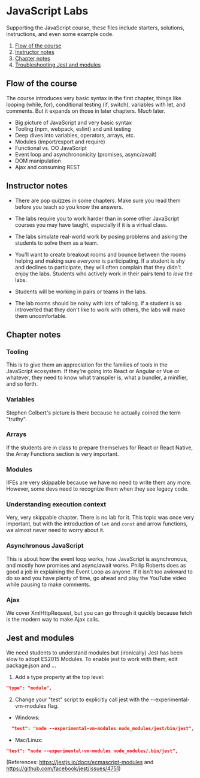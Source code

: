# JavaScript Labs
Supporting the JavaScript course, these files include starters, solutions, instructions, and even some example code.

1. [Flow of the course](flow_of_the_course)
2. [Instructor notes](instructor_notes)
3. [Chapter notes](chapter_notes)
2. [Troubleshooting Jest and modules](jest_and_modules)

## Flow of the course
The course introduces very basic syntax in the first chapter, things like looping (while, for), conditional testing (if, switch), variables with let, and comments. But it expands on those in later chapters. *Much* later.

- Big picture of JavaScript and very basic syntax
- Tooling (npm, webpack, eslint) and unit testing
- Deep dives into variables, operators, arrays, etc.
- Modules (import/export and require)
- Functional vs. OO JavaScript
- Event loop and asynchrononicity (promises, async/await)
- DOM manipulation
- Ajax and consuming REST 

## Instructor notes
- There are pop quizzes in some chapters. Make sure you read them before you teach so you know the answers.
- The labs require you to work harder than in some other JavaScript courses you may have taught, especially if it is a virtual class. 
- The labs simulate real-world work by posing problems and asking the students to solve them as a team.
- You'll want to create breakout rooms and bounce between the rooms helping and making sure *everyone* is participating. If a student is shy and declines to participate, they will often complain that they didn't enjoy the labs. Students who actively work in their pairs tend to *love* the labs.

- Students will be working in pairs or teams in the labs.
- The lab rooms should be noisy with lots of talking. If a student is so introverted that they don't like to work with others, the labs will make them uncomfortable.

## Chapter notes

### Tooling
This is to give them an appreciation for the families of tools in the JavaScript ecosystem. If they're going into React or Angular or Vue or whatever, they need to know what transpiler is, what a bundler, a minifier, and so forth.

### Variables
Stephen Colbert's picture is there because he actually coined the term "truthy".

### Arrays
If the students are in class to prepare themselves for React or React Native, the Array Functions section is very important.

### Modules
IIFEs are very skippable because we have no need to write them any more. However, some devs need to recognize them when they see legacy code.

### Understanding execution context
Very, very skippable chapter. There is no lab for it. This topic was once very important, but with the introduction of `let` and `const` and arrow functions, we almost never need to worry about it.

### Asynchronous JavaScript
This is about how the event loop works, how JavaScript is asynchronous, and mostly how promises and async/await works.
Philip Roberts does as good a job in explaining the Event Loop as anyone. If it isn't too awkward to do so and you have plenty of time, go ahead and play the YouTube video while pausing to make comments.

### Ajax
We cover XmlHttpRequest, but you can go through it quickly because fetch is the modern way to make Ajax calls.

## Jest and modules
We need students to understand modules but (ironically) Jest has been slow to adopt ES2015 Modules. To enable jest to work with them, edit package.json and ...

1. Add a type property at the top level:
```json
"type": "module",
```
2. Change your "test" script to explicitly call jest with the --experimental-vm-modules flag.
  - Windows:
```json
  "test": "node --experimental-vm-modules node_modules/jest/bin/jest",
```
  - Mac/Linux:
  ```json
  "test": "node --experimental-vm-modules node_modules/.bin/jest",
  ```
(References: https://jestjs.io/docs/ecmascript-modules and https://github.com/facebook/jest/issues/4751)


